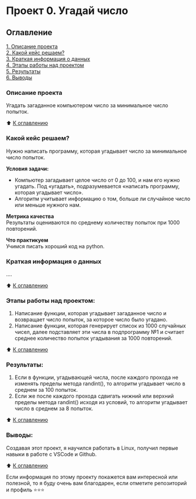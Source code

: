 # Проект 0. Угадай число

## Оглавление  
[1. Описание проекта](https://github.com/alpisarev/sf_data_science/tree/main/project_0/#Описание-проекта)  
[2. Какой кейс решаем?](https://github.com/alpisarev/sf_data_science/tree/main/project_0/#Какой-кейс-решаем)  
[3. Краткая информация о данных](https://github.com/alpisarev/sf_data_science/tree/main/project_0/#Краткая-информация-о-данных)  
[4. Этапы работы над проектом](https://github.com/alpisarev/sf_data_science/tree/main/project_0/#Этапы-работы-над-проектом)  
[5. Результаты](https://github.com/alpisarev/sf_data_science/tree/main/project_0/#Результаты)    
[6. Выводы](https://github.com/alpisarev/sf_data_science/tree/main/project_0/#Выводы) 

### Описание проекта    
Угадать загаданное компьютером число за минимальное число попыток.

:arrow_up: [К оглавлению](https://github.com/alpisarev/sf_data_science/tree/main/project_0/#Оглавление)


### Какой кейс решаем?    
Нужно написать программу, которая угадывает число за минимальное число попыток.

**Условия задачи:**  
- Компьютер загадывает целое число от 0 до 100, и нам его нужно угадать. Под «угадать», подразумевается «написать программу, которая угадывает число».
- Алгоритм учитывает информацию о том, больше ли случайное число или меньше нужного нам.

**Метрика качества**     
Результаты оцениваются по среднему количеству попыток при 1000 повторений.

**Что практикуем**     
Учимся писать хороший код на python.


### Краткая информация о данных
....
  
:arrow_up: [К оглавлению](https://github.com/alpisarev/sf_data_science/tree/main/project_0/#Оглавление)


### Этапы работы над проектом:  
1. Написание функции, которая угадывает загаданное число и возвращает число попыток, за которое число было угадано.
2. Написание функции, которая генерирует список из 1000 случайных чисел, далее подставляет эти числа в подпрограмму №1 и считает среднее количество попыток угадывания за 1000 повторений.

:arrow_up: [К оглавлению](https://github.com/alpisarev/sf_data_science/tree/main/project_0/#Оглавление)


### Результаты:  
1. Если в функции, угадывающей числа, после каждого прохода не изменять пределы метода randint(), то алгоритм угадывает число в среднем за 100 попыток.
2. Если же после каждого прохода сдвигать нижний или верхний пределы метода randint() исходя из условий, то алгоритм угадывает число в среднем за 8 попыток.

:arrow_up: [К оглавлению](https://github.com/alpisarev/sf_data_science/tree/main/project_0/#Оглавление)


### Выводы:  
Создавая этот проект, я научился работать в Linux, получил первые навыки в работе с VSCode и Github.

:arrow_up: [К оглавлению](https://github.com/alpisarev/sf_data_science/tree/main/project_0/#Оглавление)


Если информация по этому проекту покажется вам интересной или полезной, то я буду очень вам благодарен, если отметите репозиторий и профиль ⭐️⭐️⭐️